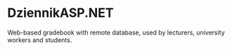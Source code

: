 # DziennikASP.NET
 Web-based gradebook with remote database, used by lecturers, university workers and students.
